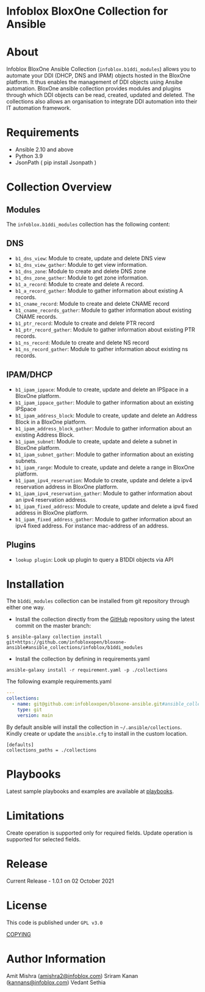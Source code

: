 # Infoblox BloxOne Collection for Ansible

About 
=====
Infoblox BloxOne Ansible Collection (`infoblox.b1ddi_modules`) allows you to automate your DDI (DHCP, DNS and IPAM) objects hosted in the BloxOne platform. It thus enables the management of DDI objects using Ansibe automation. BloxOne ansible collection provides modules and plugins through which DDI objects can be read, created, updated and deleted. The collections also allows an organisation to integrate DDI automation into their IT automation framework. 

Requirements
============
 
- Ansible 2.10 and above
- Python 3.9
- JsonPath ( pip install Jsonpath )

Collection Overview
===================

Modules
--------
The `infoblox.b1ddi_modules` collection has the following content:

DNS
----
- `b1_dns_view`: Module to create, update and delete DNS view
- `b1_dns_view_gather`: Module to get view information.
- `b1_dns_zone`: Module to create and delete DNS zone
- `b1_dns_zone_gather`: Module to get zone information.
- `b1_a_record`: Module to create and delete A record.
- `b1_a_record_gather`: Module to gather information about existing A records.
- `b1_cname_record`: Module to create and delete CNAME record
- `b1_cname_records_gather`: Module to gather information about existing CNAME records.
- `b1_ptr_record`: Module to create and delete PTR record
- `b1_ptr_record_gather`: Module to gather information about existing PTR records.
- `b1_ns_record`: Module to create and delete NS record
- `b1_ns_record_gather`: Module to gather information about existing ns records.

IPAM/DHCP
------

- `b1_ipam_ippace`: Module to create, update and delete an IPSpace in a BloxOne platform.
- `b1_ipam_ippace_gather`: Module to gather information about an existing IPSpace
- `b1_ipam_address_block`: Module to create, update and delete an Address Block in a BloxOne platform.
- `b1_ipam_address_block_gather`: Module to gather information about an existing Address Block.
- `b1_ipam_subnet`: Module to create, update and delete a subnet in BloxOne platform.
- `b1_ipam_subnet_gather`: Module to gather information about an existing subnets.
- `b1_ipam_range`: Module to create, update and delete a range in BloxOne platform.
- `b1_ipam_ipv4_reservation`: Module to create, update and delete a ipv4 reservation address in BloxOne platform.
- `b1_ipam_ipv4_reservation_gather`: Module to gather information about an ipv4 reservation address.
- `b1_ipam_fixed_address`: Module to create, update and delete a ipv4 fixed address in BloxOne platform.
- `b1_ipam_fixed_address_gather`: Module to gather information about an ipv4 fixed address. For instance mac-address of an address.

Plugins
----
- `lookup plugin`: Look up plugin to query a B1DDI objects via API

Installation
===========
The `b1ddi_modules` collection can be installed from git repository through either one way.

- Install the collection directly from the [GitHub](https://github.com/infobloxopen/bloxone-ansible/tree/main/ansible_collections/infoblox/b1ddi_modules) repository using the latest commit on the master branch:
```shell
$ ansible-galaxy collection install git+https://github.com/infobloxopen/bloxone-ansible#ansible_collections/infoblox/b1ddi_modules
```

- Install the collection by defining in requirements.yaml 
```shell
ansible-galaxy install -r requirement.yaml -p ./collections
```
The following example requirements.yaml
```yaml
---
collections:
  - name: git@github.com:infobloxopen/bloxone-ansible.git#ansible_collections/infoblox/b1ddi_modules
    type: git
    version: main

```
By default ansible will install the collection in `~/.ansible/collections`. Kindly create or update the `ansible.cfg` to install in the custom location.
```
[defaults]
collections_paths = ./collections
```
Playbooks
==================
Latest sample playbooks and examples are available at [playbooks](https://github.com/infobloxopen/bloxone-ansible/tree/main/sample_playbook).
 
Limitations
===========
Create operation is supported only for required fields.
Update operation is supported for selected fields.

Release
=====
Current Release - 1.0.1 on 02 October 2021

License
=======
This code is published under `GPL v3.0`

[COPYING](https://github.com/infobloxopen/infoblox-ansible/blob/master/COPYING) 
 
Author Information
==================
 Amit Mishra (amishra2@infoblox.com)
 Sriram Kanan (kannans@infoblox.com)
 Vedant Sethia 
 


